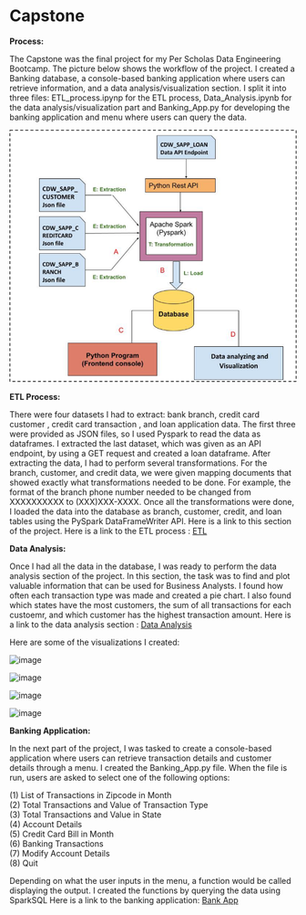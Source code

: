 # Capstone

**Process:**

The Capstone was the final project for my Per Scholas Data Engineering Bootcamp. The picture below shows the workflow of the project. I created a Banking database, a console-based banking application where users can retrieve information, and a data analysis/visualization section. I split it into three files: ETL_process.ipynp for the ETL process, Data_Analysis.ipynb for the data analysis/visualization part and Banking_App.py for developing the banking application and menu where users can query the data.

![Alt text](image.png)

**ETL Process:**

There were four datasets I had to extract: bank branch, credit card customer , credit card transaction , and loan application data. The first three were provided as JSON files, so I used Pyspark to read the data as dataframes. I extracted the last dataset, which was given as an API endpoint, by using a GET request and created a loan dataframe. After extracting the data, I had to perform several transformations. For the branch, customer, and credit data, we were given mapping documents that showed exactly what transformations needed to be done. For example, the format of the branch phone number needed to be changed from XXXXXXXXXX to (XXX)XXX-XXXX. Once all the transformations were done, I loaded the data into the database as branch, customer, credit, and loan tables using the PySpark DataFrameWriter API. Here is a link to this section of the project. Here is a link to the ETL process : [ETL](https://github.com/nahidnr6/Capstone/blob/main/ETL_process.ipynb)

**Data Analysis:**

Once I had all the data in the database, I was ready to perform the data analysis section of the project. In this section, the task was to find and plot valuable information that can be used for Business Analysts. I found how often each transaction type was made and created a pie chart. I also found which states have the most customers, the sum of all transactions for each custoemr, and which customer has the highest transaction amount. Here is a link to the data analysis section : [Data Analysis](https://github.com/nahidnr6/Capstone/blob/main/Data_Analysis.ipynb)

Here are some of the visualizations I created:

![image](https://github.com/nahidnr6/Capstone/assets/64870566/4fe5c562-839b-47be-a95c-5db113c52b8b)

![image](https://github.com/nahidnr6/Capstone/assets/64870566/32decd00-0c6c-481d-98d1-e7db290f8fc1)

![image](https://github.com/nahidnr6/Capstone/assets/64870566/a3da9da8-e58c-4e29-ae65-57221a783d8a)

![image](https://github.com/nahidnr6/Capstone/assets/64870566/de181abd-dfec-45ec-9d16-d9b79846cd84)

**Banking Application:**

In the next part of the project, I was tasked to create a console-based application where users can retrieve transaction details and customer details through a menu. I created the Banking_App.py file. When the file is run, users are asked to select one of the following options:

(1) List of Transactions in Zipcode in Month  
(2) Total Transactions and Value of Transaction Type  
(3) Total Transactions and Value in State  
(4) Account Details  
(5) Credit Card Bill in Month  
(6) Banking Transactions  
(7) Modify Account Details  
(8) Quit

Depending on what the user inputs in the menu, a function would be called displaying the output. I created the functions by querying the data using SparkSQL Here is a link to the banking application: [Bank App](https://github.com/nahidnr6/Capstone/blob/main/Banking_App.py)
